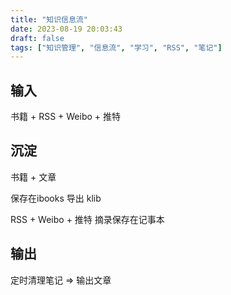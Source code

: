 ```yaml
---
title: "知识信息流"
date: 2023-08-19 20:03:43
draft: false
tags: ["知识管理", "信息流", "学习", "RSS", "笔记"]
---
```



## 输入

书籍 + RSS + Weibo + 推特

## 沉淀

书籍 + 文章

保存在ibooks
导出 klib

RSS + Weibo + 推特
摘录保存在记事本

## 输出

定时清理笔记 => 输出文章